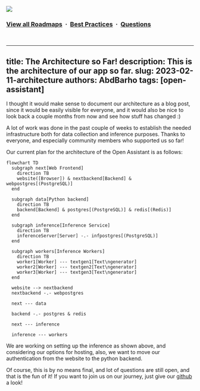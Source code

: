 ![](https://i.imgur.com/waxVImv.png)
### [View all Roadmaps](https://github.com/nholuongut/all-roadmaps) &nbsp;&middot;&nbsp; [Best Practices](https://github.com/nholuongut/all-roadmaps/blob/main/public/best-practices/) &nbsp;&middot;&nbsp; [Questions](https://www.linkedin.com/in/nholuong/)
<br/>

---
title: The Architecture so Far!
description: This is the architecture of our app so far.
slug: 2023-02-11-architecture
authors: AbdBarho
tags: [open-assistant]
---

I thought it would make sense to document our architecture as a blog post, since
it would be easily visible for everyone, and it would also be nice to look back
a couple months from now and see how stuff has changed :)

A lot of work was done in the past couple of weeks to establish the needed
infrastructure both for data collection and inference purposes. Thanks to
everyone, and especially community members who supported us so far!

Our current plan for the architecture of the Open Assistant is as follows:

```mermaid
flowchart TD
  subgraph next[Web Frontend]
    direction TB
    website([Browser]) & nextbackend[Backend] & webpostgres[(PostgreSQL)]
  end

  subgraph data[Python backend]
    direction TB
    backend[Backend] & postgres[(PostgreSQL)] & redis[(Redis)]
  end

  subgraph inference[Inference Service]
    direction TB
    inferenceServer[Server] -.- infpostgres[(PostgreSQL)]
  end

  subgraph workers[Inference Workers]
    direction TB
    worker1[Worker] --- textgen1[Text\ngenerator]
    worker2[Worker] --- textgen2[Text\ngenerator]
    worker3[Worker] --- textgen3[Text\ngenerator]
  end

  website --> nextbackend
  nextbackend -.- webpostgres

  next --- data

  backend -.- postgres & redis

  next --- inference

  inference --- workers
```

We are working on setting up the inference as shown above, and considering our
options for hosting, also, we want to move our authentication from the website
to the python backend.

Of course, this is by no means final, and lot of questions are still open, and
that is the fun of it! If you want to join us on our journey, just give our
[github](https://github.com/nholuongut/open-assistant) a look!
